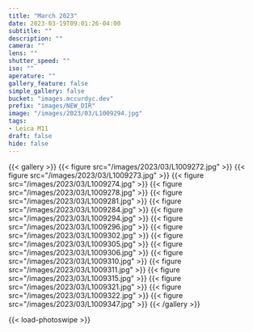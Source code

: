 ```yaml
---
title: "March 2023"
date: 2023-03-19T09:01:26-04:00
subtitle: ""
description: ""
camera: ""
lens: ""
shutter_speed: ""
iso: ""
aperature: ""
gallery_feature: false
simple_gallery: false
bucket: "images.mccurdyc.dev"
prefix: "images/NEW_DIR"
image: "/images/2023/03/L1009294.jpg"
tags:
- Leica M11
draft: false
hide: false
---
```


{{< gallery >}}
  {{< figure src="/images/2023/03/L1009272.jpg" >}}
  {{< figure src="/images/2023/03/L1009273.jpg" >}}
  {{< figure src="/images/2023/03/L1009274.jpg" >}}
  {{< figure src="/images/2023/03/L1009278.jpg" >}}
  {{< figure src="/images/2023/03/L1009281.jpg" >}}
  {{< figure src="/images/2023/03/L1009284.jpg" >}}
  {{< figure src="/images/2023/03/L1009294.jpg" >}}
  {{< figure src="/images/2023/03/L1009296.jpg" >}}
  {{< figure src="/images/2023/03/L1009302.jpg" >}}
  {{< figure src="/images/2023/03/L1009305.jpg" >}}
  {{< figure src="/images/2023/03/L1009306.jpg" >}}
  {{< figure src="/images/2023/03/L1009310.jpg" >}}
  {{< figure src="/images/2023/03/L1009311.jpg" >}}
  {{< figure src="/images/2023/03/L1009315.jpg" >}}
  {{< figure src="/images/2023/03/L1009321.jpg" >}}
  {{< figure src="/images/2023/03/L1009322.jpg" >}}
  {{< figure src="/images/2023/03/L1009347.jpg" >}}
{{< /gallery >}}

{{< load-photoswipe >}}

